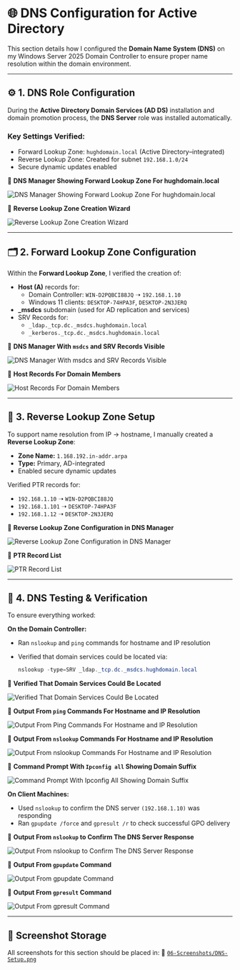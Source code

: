 # 🌐 DNS Configuration for Active Directory

This section details how I configured the **Domain Name System (DNS)** on my Windows Server 2025 Domain Controller to ensure proper name resolution within the domain environment.

---

## ⚙️ 1. DNS Role Configuration

During the **Active Directory Domain Services (AD DS)** installation and domain promotion process, the **DNS Server** role was installed automatically.

### Key Settings Verified:
- Forward Lookup Zone: `hughdomain.local` (Active Directory–integrated)
- Reverse Lookup Zone: Created for subnet `192.168.1.0/24`
- Secure dynamic updates enabled

📸 **DNS Manager Showing Forward Lookup Zone For hughdomain.local**

![DNS Manager Showing Forward Lookup Zone For hughdomain.local](https://github.com/user-attachments/assets/49da0768-4f2f-4e93-89a0-7497c99bec09)

📸 **Reverse Lookup Zone Creation Wizard**

![Reverse Lookup Zone Creation Wizard](https://github.com/user-attachments/assets/10ebd273-c1a7-4e61-8323-b29e8f0225b2)

---

## 🗂️ 2. Forward Lookup Zone Configuration

Within the **Forward Lookup Zone**, I verified the creation of:

- **Host (A)** records for:
  - Domain Controller: `WIN-D2PQBCI88JQ` ➝ `192.168.1.10`
  - Windows 11 clients: `DESKTOP-74HPA3F`, `DESKTOP-2N3JERQ`
- **_msdcs** subdomain (used for AD replication and services)
- SRV Records for:
  - `_ldap._tcp.dc._msdcs.hughdomain.local`
  - `_kerberos._tcp.dc._msdcs.hughdomain.local`

📸 **DNS Manager With `msdcs` and SRV Records Visible**

![DNS Manager With msdcs and SRV Records Visible](https://github.com/user-attachments/assets/6bdf6414-3673-4d76-91bb-3635bb6687bc)

📸 **Host Records For Domain Members**

![Host Records For Domain Members](https://github.com/user-attachments/assets/799d22f0-446d-4598-810b-0c1c1d01e820)

---

## 🔄 3. Reverse Lookup Zone Setup

To support name resolution from IP → hostname, I manually created a **Reverse Lookup Zone**:

- **Zone Name:** `1.168.192.in-addr.arpa`
- **Type:** Primary, AD-integrated
- Enabled secure dynamic updates

Verified PTR records for:
- `192.168.1.10` ➝ `WIN-D2PQBCI88JQ`
- `192.168.1.101` ➝ `DESKTOP-74HPA3F`
- `192.168.1.12` ➝ `DESKTOP-2N3JERQ`

📸 **Reverse Lookup Zone Configuration in DNS Manager**

![Reverse Lookup Zone Configuration in DNS Manager](https://github.com/user-attachments/assets/60a91dd9-dff6-43f8-9377-c609b3e6f845)

📸 **PTR Record List**

![PTR Record List](https://github.com/user-attachments/assets/e4d77d55-e09a-4fcf-a2cf-062d0f4be1e1)

---

## 🧪 4. DNS Testing & Verification

To ensure everything worked:

**On the Domain Controller:**
- Ran `nslookup` and `ping` commands for hostname and IP resolution  
- Verified that domain services could be located via:

  ```powershell
  nslookup -type=SRV _ldap._tcp.dc._msdcs.hughdomain.local
  ```
📸 **Verified That Domain Services Could Be Located**

![Verified That Domain Services Could Be Located](https://github.com/user-attachments/assets/d1886a50-33e2-4383-a1cc-c511cfecae4a)

📸 **Output From `ping` Commands For Hostname and IP Resolution**

![Output From Ping Commands For Hostname and IP Resolution](https://github.com/user-attachments/assets/4399c704-b426-4fd2-a349-3532c22f2d9d)

📸 **Output From `nslookup` Commands For Hostname and IP Resolution**

![Output From `nslookup` Commands For Hostname and IP Resolution](https://github.com/user-attachments/assets/d166a456-0d28-4956-adc6-3c537ed42c6e)

📸 **Command Prompt With `Ipconfig all` Showing Domain Suffix**

![Command Prompt With Ipconfig All Showing Domain Suffix](https://github.com/user-attachments/assets/d65ecde3-ce87-4e26-ad71-4946ab0d98c0)

**On Client Machines:**
- Used `nslookup` to confirm the DNS server `(192.168.1.10)` was responding
- Ran `gpupdate /force` and `gpresult /r` to check successful GPO delivery

📸 **Output From `nslookup` to Confirm The DNS Server Response**

![Output From `nslookup` to Confirm The DNS Server Response](https://github.com/user-attachments/assets/05855f94-6b9f-4bd7-a129-b205c8993f35)

📸 **Output From `gpupdate` Command**

![Output From `gpupdate` Command](https://github.com/user-attachments/assets/284e084a-7b85-455d-abbf-9117d30b444f)

📸 **Output From `gpresult` Command**

![Output From `gpresult` Command](https://github.com/user-attachments/assets/310ebd8a-498f-4426-bd5a-96ef72c4823c)

---

## 📁 Screenshot Storage

All screenshots for this section should be placed in:
📂 [`06-Screenshots/DNS-Setup.png`](https://github.com/Hugh-Kumbi/Hugh-Kumbi-Active-Directory-Lab/blob/main/06-Screenshots/V.%20DNS-Setup/README.md)
